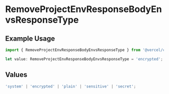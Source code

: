 # RemoveProjectEnvResponseBodyEnvsResponseType

## Example Usage

```typescript
import { RemoveProjectEnvResponseBodyEnvsResponseType } from '@vercel/client/models/operations';

let value: RemoveProjectEnvResponseBodyEnvsResponseType = 'encrypted';
```

## Values

```typescript
'system' | 'encrypted' | 'plain' | 'sensitive' | 'secret';
```
